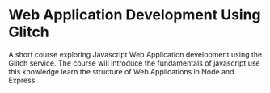 # Web Application Development Using Glitch

A short course exploring Javascript Web Application development using the Glitch service. The course will introduce the fundamentals of javascript use this knowledge learn the structure of Web Applications in Node and Express.
